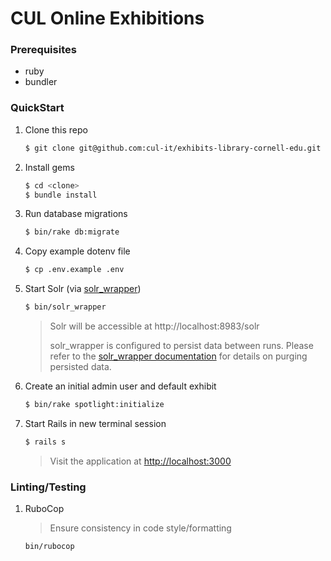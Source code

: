 # CUL Online Exhibitions

### Prerequisites

* ruby
* bundler

### QuickStart

1. Clone this repo
   ```sh
   $ git clone git@github.com:cul-it/exhibits-library-cornell-edu.git
   ```

1. Install gems
   ```sh
   $ cd <clone>
   $ bundle install
   ```

1. Run database migrations
   ```sh
   $ bin/rake db:migrate
   ```

1. Copy example dotenv file
   ```sh
   $ cp .env.example .env
   ```

1. Start Solr (via [solr_wrapper](https://github.com/cbeer/solr_wrapper))
   ```sh
   $ bin/solr_wrapper
   ```
   > Solr will be accessible at http://localhost:8983/solr
   >
   > solr_wrapper is configured to persist data between runs. Please refer to the [solr_wrapper documentation](https://github.com/cbeer/solr_wrapper#cleaning-your-repository-from-the-command-line) for details on purging persisted data.

1. Create an initial admin user and default exhibit
   ```sh
   $ bin/rake spotlight:initialize
   ```

1. Start Rails in new terminal session
   ```sh
   $ rails s
   ```
   > Visit the application at  [http://localhost:3000](http://localhost:3000)

### Linting/Testing

1. RuboCop

   > Ensure consistency in code style/formatting

   ```sh
   bin/rubocop
   ```

